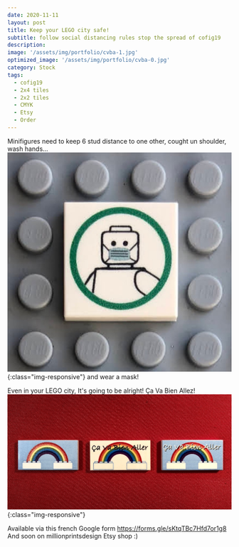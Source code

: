 ```yaml
---
date: 2020-11-11
layout: post
title: Keep your LEGO city safe!
subtitle: follow social distancing rules stop the spread of cofig19
description: 
image: '/assets/img/portfolio/cvba-1.jpg'
optimized_image: '/assets/img/portfolio/cvba-0.jpg'
category: Stock
tags:
  - cofig19
  - 2x4 tiles
  - 2x2 tiles
  - CMYK
  - Etsy
  - Order
---
```


Minifigures need to keep 6 stud distance to one other, cought un shoulder, wash hands...
![more view](/assets/img/portfolio/cvba-3.jpg){:class="img-responsive"}
and wear a mask!

Even in your LEGO city, It's going to be alright!  Ça Va Bien Allez!
![more view](/assets/img/portfolio/cvba-2.jpg){:class="img-responsive"}

Available via this french Google form https://forms.gle/sKtqTBc7Hfd7or1g8
And soon on millionprintsdesign Etsy shop :)


  





